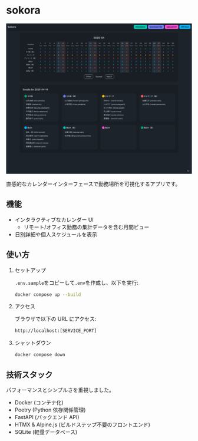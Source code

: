 # sokora

![image](docs/images/image1.png)

直感的なカレンダーインターフェースで勤務場所を可視化するアプリです。

## 機能

- インタラクティブなカレンダー UI
  - リモート/オフィス勤務の集計データを含む月間ビュー
- 日別詳細や個人スケジュールを表示

## 使い方

1. セットアップ

   `.env.sample`をコピーして`.env`を作成し、以下を実行:

   ```bash
   docker compose up --build
   ```

2. アクセス

   ブラウザで以下の URL にアクセス:

   ```bash
   http://localhost:[SERVICE_PORT]
   ```

3. シャットダウン

   ```bash
   docker compose down
   ```

## 技術スタック

パフォーマンスとシンプルさを重視しました。

- Docker (コンテナ化)
- Poetry (Python 依存関係管理)
- FastAPI (バックエンド API)
- HTMX & Alpine.js (ビルドステップ不要のフロントエンド)
- SQLite (軽量データベース)

